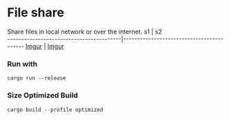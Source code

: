 # File share
Share files in local network or over the internet. 
s1                                       | s2                                  
-----------------------------------------|------------------------------------------
[Imgur](https://i.imgur.com/o7b913P.png) | [Imgur](https://i.imgur.com/o7b913P.png)
### Run with
```
cargo run --release
```

### Size Optimized Build
```
cargo build --profile optimized
```
